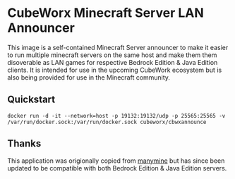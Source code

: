 CubeWorx Minecraft Server LAN Announcer
==============

This image is a self-contained Minecraft Server announcer to make it easier to run multiple minecraft servers on the same host and make them them disoverable as LAN games for respective Bedrock Edition & Java Edition clients. It is intended for use in the upcoming CubeWork ecosystem but is also being provided for use in the Minecraft community.

## Quickstart

```
docker run -d -it --network=host -p 19132:19132/udp -p 25565:25565 -v /var/run/docker.sock:/var/run/docker.sock cubeworx/cbwxannounce
```

## Thanks

This application was origionally copied from [manymine](https://github.com/illiteratealliterator/manymine) but has since been updated to be compatible with both Bedrock Edition & Java Edition servers.